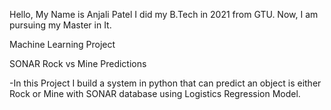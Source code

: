 Hello, My Name is Anjali Patel 
I did my B.Tech in 2021 from GTU. 
Now, I am pursuing my Master in It.

Machine Learning Project

SONAR Rock vs Mine Predictions

  -In this Project I build a system in python that can predict an object is either Rock or Mine with SONAR database using Logistics Regression Model.
